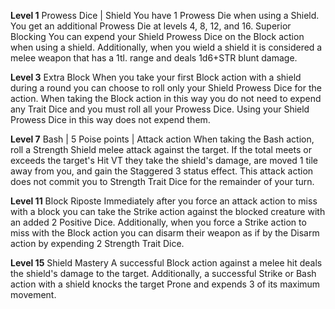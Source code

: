 **Level 1**
Prowess Dice | Shield
	You have 1 Prowess Die when using a Shield. You get an additional Prowess Die at levels 4, 8, 12, and 16.
Superior Blocking
	You can expend your Shield Prowess Dice on the Block action when using a shield. Additionally, when you wield a shield it is considered a melee weapon that has a 1tl. range and deals 1d6+STR blunt damage.

**Level 3**
Extra Block
	When you take your first Block action with a shield during a round you can choose to roll only your Shield Prowess Dice for the action. When taking the Block action in this way you do not need to expend any Trait Dice and you must roll all your Prowess Dice. Using your Shield Prowess Dice in this way does not expend them.

**Level 7**
Bash | 5 Poise points | Attack action
	When taking the Bash action, roll a Strength Shield melee attack against the target. If the total meets or exceeds the target's Hit VT they take the shield's damage, are moved 1 tile away from you, and gain the Staggered 3 status effect. This attack action does not commit you to Strength Trait Dice for the remainder of your turn.

**Level 11**
Block Riposte
	Immediately after you force an attack action to miss with a block you can take the Strike action against the blocked creature with an added 2 Positive Dice. Additionally, when you force a Strike action to miss with the Block action you can disarm their weapon as if by the Disarm action by expending 2 Strength Trait Dice.

**Level 15**
Shield Mastery
	A successful Block action against a melee hit deals the shield's damage to the target. Additionally, a successful Strike or Bash action with a shield knocks the target Prone and expends 3 of its maximum movement.